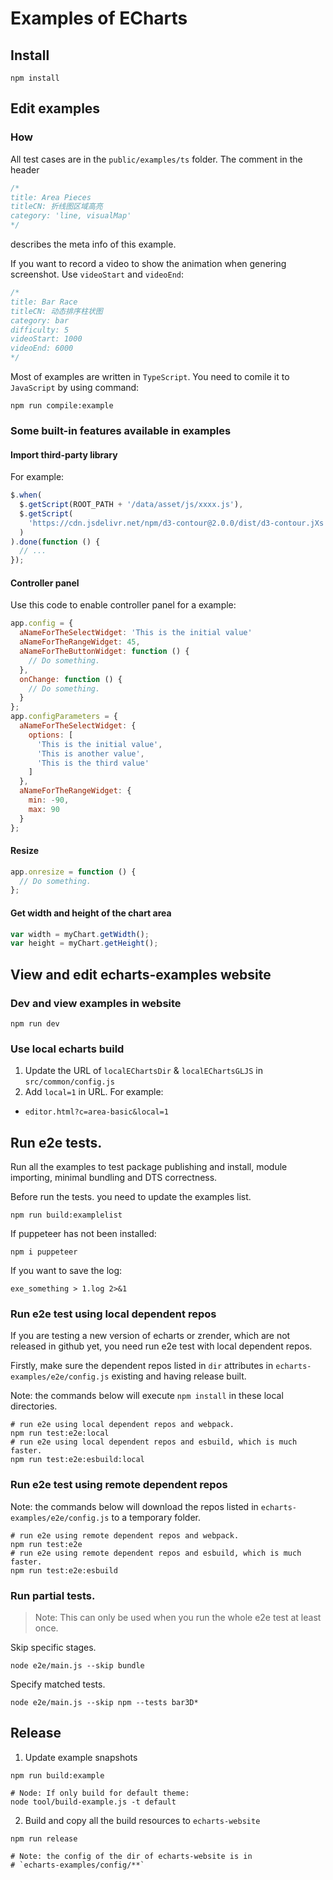 # Examples of ECharts

## Install

```shell
npm install
```


## Edit examples

### How

All test cases are in the `public/examples/ts` folder. The comment in the header

```js
/*
title: Area Pieces
titleCN: 折线图区域高亮
category: 'line, visualMap'
*/
```

describes the meta info of this example.

If you want to record a video to show the animation when genering screenshot. Use `videoStart` and `videoEnd`:

```js
/*
title: Bar Race
titleCN: 动态排序柱状图
category: bar
difficulty: 5
videoStart: 1000
videoEnd: 6000
*/
```

Most of examples are written in `TypeScript`. You need to comile it to `JavaScript` by using command:

```shell
npm run compile:example
```

### Some built-in features available in examples

#### Import third-party library

For example:

```js
$.when(
  $.getScript(ROOT_PATH + '/data/asset/js/xxxx.js'),
  $.getScript(
    'https://cdn.jsdelivr.net/npm/d3-contour@2.0.0/dist/d3-contour.jXs'
  )
).done(function () {
  // ...
});
```

#### Controller panel

Use this code to enable controller panel for a example:

```js
app.config = {
  aNameForTheSelectWidget: 'This is the initial value'
  aNameForTheRangeWidget: 45,
  aNameForTheButtonWidget: function () {
    // Do something.
  },
  onChange: function () {
    // Do something.
  }
};
app.configParameters = {
  aNameForTheSelectWidget: {
    options: [
      'This is the initial value',
      'This is another value',
      'This is the third value'
    ]
  },
  aNameForTheRangeWidget: {
    min: -90,
    max: 90
  }
};
```

#### Resize

```js
app.onresize = function () {
  // Do something.
};
```

#### Get width and height of the chart area

```js
var width = myChart.getWidth();
var height = myChart.getHeight();
```


## View and edit echarts-examples website

### Dev and view examples in website

```shell
npm run dev
```

### Use local echarts build

1. Update the URL of `localEChartsDir` & `localEChartsGLJS` in `src/common/config.js`
2. Add `local=1` in URL. For example:
  + `editor.html?c=area-basic&local=1`


## Run e2e tests.

Run all the examples to test package publishing and install, module importing, minimal bundling and DTS correctness.

Before run the tests. you need to update the examples list.

```shell
npm run build:examplelist
```

If puppeteer has not been installed:
```shell
npm i puppeteer
```

If you want to save the log:
```shell
exe_something > 1.log 2>&1
```

### Run e2e test using local dependent repos

If you are testing a new version of echarts or zrender, which are not released in github yet, you need run e2e test with local dependent repos.

Firstly, make sure the dependent repos listed in `dir` attributes in `echarts-examples/e2e/config.js` existing and having release built.

Note: the commands below will execute `npm install` in these local directories.

```shell
# run e2e using local dependent repos and webpack.
npm run test:e2e:local
# run e2e using local dependent repos and esbuild, which is much faster.
npm run test:e2e:esbuild:local
```

### Run e2e test using remote dependent repos

Note: the commands below will download the repos listed in `echarts-examples/e2e/config.js` to a temporary folder.

```shell
# run e2e using remote dependent repos and webpack.
npm run test:e2e
# run e2e using remote dependent repos and esbuild, which is much faster.
npm run test:e2e:esbuild
```

### Run partial tests.

> Note: This can only be used when you run the whole e2e test at least once.

Skip specific stages.

```shell
node e2e/main.js --skip bundle
```

Specify matched tests.

```shell
node e2e/main.js --skip npm --tests bar3D*
```


## Release

1. Update example snapshots
  ```shell
  npm run build:example

  # Node: If only build for default theme:
  node tool/build-example.js -t default
  ```
2. Build and copy all the build resources to `echarts-website`
  ```shell
  npm run release

  # Note: the config of the dir of echarts-website is in
  # `echarts-examples/config/**`
  ```
